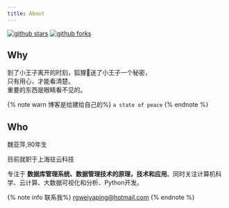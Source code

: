 ```yaml
---
title: About
---
```


[![github stars](https://img.shields.io/github/stars/hexojs/hexo?style=for-the-badge&color=0e83cd&logo=github)](https://github.com/BoobooWei?tab=repositories&q=&type=source&language=) [![github forks](https://img.shields.io/github/forks/hexojs/hexo?style=for-the-badge&color=0e83cd&logo=github)](https://github.com/BoobooWei?tab=repositories&q=&type=fork&language=)


## Why

到了小王子离开的时刻，狐狸🦊送了小王子一个秘密，</br>只有用心，才能看清楚。</br>重要的东西是眼睛看不见的。



{% note warn 博客是给建给自己的%}
`a state of peace`
{% endnote %}

## Who

魏亚萍,90年生

目前就职于上海驻云科技

专注于 <b>数据库管理系统、数据管理技术的原理，技术和应用</b>。同时关注计算机科学、云计算、大数据可视化和分析、Python开发。

{% note info 联系我%}
rgweiyaping@hotmail.com
{% endnote %}
